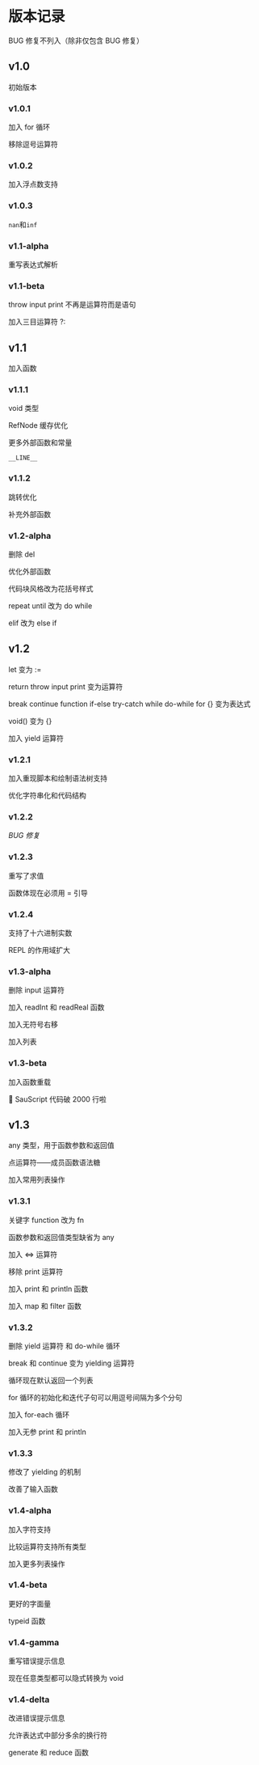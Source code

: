 # 版本记录

BUG 修复不列入（除非仅包含 BUG 修复）

## v1.0

初始版本

### v1.0.1

加入 for 循环

移除逗号运算符

### v1.0.2

加入浮点数支持

### v1.0.3

`nan`和`inf`

### v1.1-alpha

重写表达式解析

### v1.1-beta

throw input print 不再是运算符而是语句

加入三目运算符 ?:

## v1.1

加入函数

### v1.1.1

void 类型

RefNode 缓存优化

更多外部函数和常量

`__LINE__`

### v1.1.2

跳转优化

补充外部函数

### v1.2-alpha

删除 del

优化外部函数

代码块风格改为花括号样式

repeat until 改为 do while

elif 改为 else if

## v1.2

let 变为 :=

return throw input print 变为运算符

break continue function if-else try-catch while do-while for {} 变为表达式

void() 变为 {}

加入 yield 运算符

### v1.2.1

加入重现脚本和绘制语法树支持

优化字符串化和代码结构

### v1.2.2

_BUG 修复_

### v1.2.3

重写了求值

函数体现在必须用 = 引导

### v1.2.4

支持了十六进制实数

REPL 的作用域扩大

### v1.3-alpha

删除 input 运算符

加入 readInt 和 readReal 函数

加入无符号右移

加入列表

### v1.3-beta

加入函数重载

:tada: SauScript 代码破 2000 行啦

## v1.3

any 类型，用于函数参数和返回值

点运算符——成员函数语法糖

加入常用列表操作

### v1.3.1

关键字 function 改为 fn

函数参数和返回值类型缺省为 any

加入 <=> 运算符

移除 print 运算符

加入 print 和 println 函数

加入 map 和 filter 函数

### v1.3.2

删除 yield 运算符 和 do-while 循环

break 和 continue 变为 yielding 运算符

循环现在默认返回一个列表

for 循环的初始化和迭代子句可以用逗号间隔为多个分句

加入 for-each 循环

加入无参 print 和 println

### v1.3.3

修改了 yielding 的机制

改善了输入函数

### v1.4-alpha

加入字符支持

比较运算符支持所有类型

加入更多列表操作

### v1.4-beta

更好的字面量

typeid 函数

### v1.4-gamma

重写错误提示信息

现在任意类型都可以隐式转换为 void

### v1.4-delta

改进错误提示信息

允许表达式中部分多余的换行符

generate 和 reduce 函数
